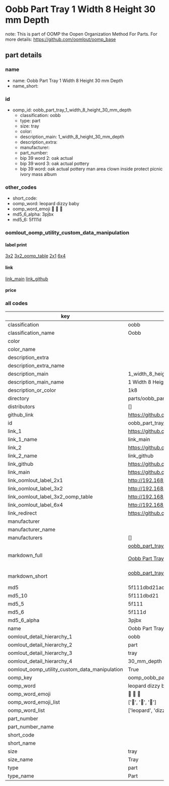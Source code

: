 # Oobb Part Tray 1 Width 8 Height 30 mm Depth  

note: This is part of OOMP the Oopen Organization Method For Parts. For more details: https://github.com/oomlout/oomp_base

##  part details
  







### name
* name: Oobb Part Tray 1 Width 8 Height 30 mm Depth
* name_short: 
### id
* oomp_id: oobb_part_tray_1_width_8_height_30_mm_depth
  * classification: oobb
  * type: part
  * size: tray
  * color: 
  * description_main: 1_width_8_height_30_mm_depth
  * description_extra: 
  * manufacturer: 
  * part_number: 
  * bip 39 word 2: oak actual
  * bip 39 word 3: oak actual pottery
  * bip 39 word: oak actual pottery man area clown inside protect picnic ivory mass album

### other_codes
* short_code: 
* oomp_word: leopard dizzy baby
* oomp_word_emoji :leopard: :dizzy: :baby:
* md5_6_alpha: 3pjbx
* md5_6: 5f111d






### oomlout_oomp_utility_custom_data_manipulation
#### label print
[3x2](http://192.168.1.245:1112/?label=oomp%203pjbx)
[3x2_oomp_table](http://192.168.1.108:1112/?label=oomp%203pjbx)
[2x1](http://192.168.1.242:1112/?label=oomp%203pjbx)
[6x4](http://192.168.1.55:1112/?label=oomp%203pjbx)    

#### link

[link_main](https://github.com/oomlout/oomlout_oomp_version_1_messy/tree/main/parts/oobb_part_tray_1_width_8_height_30_mm_depth) [link_github](https://github.com/oomlout/oomlout_oomp_version_1_messy/tree/main/parts/oobb_part_tray_1_width_8_height_30_mm_depth)                             

#### price







### all codes 
| key | value |  
| --- | --- |  
| classification | oobb |  
| classification_name | Oobb |  
| color |  |  
| color_name |  |  
| description_extra |  |  
| description_extra_name |  |  
| description_main | 1_width_8_height_30_mm_depth |  
| description_main_name | 1 Width 8 Height 30 mm Depth |  
| description_or_color | 1k8 |  
| directory | parts/oobb_part_tray_1_width_8_height_30_mm_depth |  
| distributors | [] |  
| github_link | https://github.com/oomlout/oomlout_oomp_part_src/tree/main/parts/oobb_part_tray_1_width_8_height_30_mm_depth |  
| id | oobb_part_tray_1_width_8_height_30_mm_depth |  
| link_1 | https://github.com/oomlout/oomlout_oomp_version_1_messy/tree/main/parts/oobb_part_tray_1_width_8_height_30_mm_depth |  
| link_1_name | link_main |  
| link_2 | https://github.com/oomlout/oomlout_oomp_version_1_messy/tree/main/parts/oobb_part_tray_1_width_8_height_30_mm_depth |  
| link_2_name | link_github |  
| link_github | https://github.com/oomlout/oomlout_oomp_version_1_messy/tree/main/parts/oobb_part_tray_1_width_8_height_30_mm_depth |  
| link_main | https://github.com/oomlout/oomlout_oomp_version_1_messy/tree/main/parts/oobb_part_tray_1_width_8_height_30_mm_depth |  
| link_oomlout_label_2x1 | http://192.168.1.242:1112/?label=oomp%203pjbx |  
| link_oomlout_label_3x2 | http://192.168.1.245:1112/?label=oomp%203pjbx |  
| link_oomlout_label_3x2_oomp_table | http://192.168.1.108:1112/?label=oomp%203pjbx |  
| link_oomlout_label_6x4 | http://192.168.1.55:1112/?label=oomp%203pjbx |  
| link_redirect | https://github.com/oomlout/oomlout_oomp_version_1_messy/tree/main/parts/oobb_part_tray_1_width_8_height_30_mm_depth |  
| manufacturer |  |  
| manufacturer_name |  |  
| manufacturers | [] |  
| markdown_full | [oobb_part_tray_1_width_8_height_30_mm_depth](none)<br>[](none)<br>[Oobb Part Tray 1 Width 8 Height 30 Mm Depth](none)<br><br> |  
| markdown_short | [oobb_part_tray_1_width_8_height_30_mm_depth](none)<br><br> |  
| md5 | 5f111dbd21acaea4b005a86d51c0bcbe |  
| md5_10 | 5f111dbd21 |  
| md5_5 | 5f111 |  
| md5_6 | 5f111d |  
| md5_6_alpha | 3pjbx |  
| name | Oobb Part Tray 1 Width 8 Height 30 mm Depth |  
| oomlout_detail_hierarchy_1 | oobb |  
| oomlout_detail_hierarchy_2 | part |  
| oomlout_detail_hierarchy_3 | tray |  
| oomlout_detail_hierarchy_4 | 30_mm_depth |  
| oomlout_oomp_utility_custom_data_manipulation | True |  
| oomp_key | oomp_oobb_part_tray_1_width_8_height_30_mm_depth |  
| oomp_word | leopard dizzy baby |  
| oomp_word_emoji | :leopard: :dizzy: :baby: |  
| oomp_word_emoji_list | [':leopard:', ':dizzy:', ':baby:'] |  
| oomp_word_list | ['leopard', 'dizzy', 'baby'] |  
| part_number |  |  
| part_number_name |  |  
| short_code |  |  
| short_name |  |  
| size | tray |  
| size_name | Tray |  
| type | part |  
| type_name | Part |  
